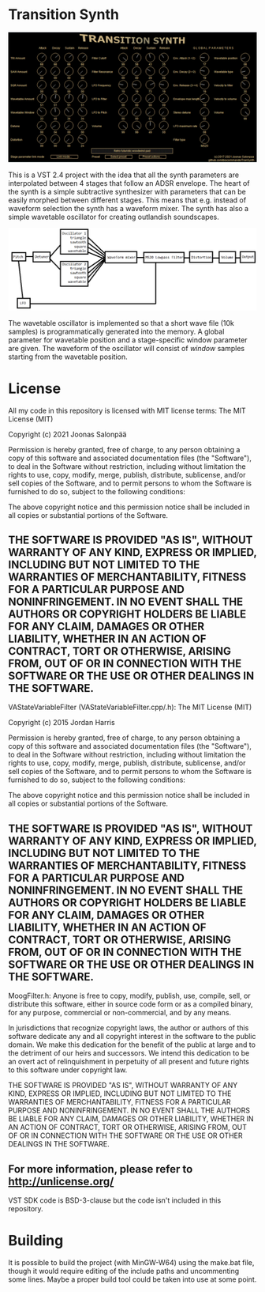 # Transition Synth

![screenshot here](https://raw.githubusercontent.com/biocommando/TranSynth/master/screenshot.gif "Screenshot")

This is a VST 2.4 project with the idea that all the synth parameters are interpolated between 4 stages that follow an ADSR envelope. The heart of the synth is a simple subtractive synthesizer
with parameters that can be easily morphed between different stages. This means that e.g. instead
of waveform selection the synth has a waveform mixer. The synth has also a simple wavetable
oscillator for creating outlandish soundscapes.

![voice architecture](https://raw.githubusercontent.com/biocommando/TranSynth/master/voice-architecture.gif "Voice architecture")

The wavetable oscillator is implemented so that a short wave file (10k samples) is programmatically
generated into the memory. A global parameter for wavetable position and a stage-specific window
parameter are given. The waveform of the oscillator will consist of *window* samples starting from the
wavetable position.

# License

All my code in this repository is licensed with MIT license terms:
The MIT License (MIT)

Copyright (c) 2021 Joonas Salonpää

Permission is hereby granted, free of charge, to any person obtaining a copy
of this software and associated documentation files (the "Software"), to deal
in the Software without restriction, including without limitation the rights
to use, copy, modify, merge, publish, distribute, sublicense, and/or sell
copies of the Software, and to permit persons to whom the Software is
furnished to do so, subject to the following conditions:

The above copyright notice and this permission notice shall be included in all
copies or substantial portions of the Software.

THE SOFTWARE IS PROVIDED "AS IS", WITHOUT WARRANTY OF ANY KIND, EXPRESS OR
IMPLIED, INCLUDING BUT NOT LIMITED TO THE WARRANTIES OF MERCHANTABILITY,
FITNESS FOR A PARTICULAR PURPOSE AND NONINFRINGEMENT. IN NO EVENT SHALL THE
AUTHORS OR COPYRIGHT HOLDERS BE LIABLE FOR ANY CLAIM, DAMAGES OR OTHER
LIABILITY, WHETHER IN AN ACTION OF CONTRACT, TORT OR OTHERWISE, ARISING FROM,
OUT OF OR IN CONNECTION WITH THE SOFTWARE OR THE USE OR OTHER DEALINGS IN THE
SOFTWARE.
---
VAStateVariableFilter (VAStateVariableFilter.cpp/.h):
The MIT License (MIT)

Copyright (c) 2015 Jordan Harris

Permission is hereby granted, free of charge, to any person obtaining a copy
of this software and associated documentation files (the "Software"), to deal
in the Software without restriction, including without limitation the rights
to use, copy, modify, merge, publish, distribute, sublicense, and/or sell
copies of the Software, and to permit persons to whom the Software is
furnished to do so, subject to the following conditions:

The above copyright notice and this permission notice shall be included in all
copies or substantial portions of the Software.

THE SOFTWARE IS PROVIDED "AS IS", WITHOUT WARRANTY OF ANY KIND, EXPRESS OR
IMPLIED, INCLUDING BUT NOT LIMITED TO THE WARRANTIES OF MERCHANTABILITY,
FITNESS FOR A PARTICULAR PURPOSE AND NONINFRINGEMENT. IN NO EVENT SHALL THE
AUTHORS OR COPYRIGHT HOLDERS BE LIABLE FOR ANY CLAIM, DAMAGES OR OTHER
LIABILITY, WHETHER IN AN ACTION OF CONTRACT, TORT OR OTHERWISE, ARISING FROM,
OUT OF OR IN CONNECTION WITH THE SOFTWARE OR THE USE OR OTHER DEALINGS IN THE
SOFTWARE.
--
MoogFilter.h:
Anyone is free to copy, modify, publish, use, compile, sell, or
distribute this software, either in source code form or as a compiled
binary, for any purpose, commercial or non-commercial, and by any
means.

In jurisdictions that recognize copyright laws, the author or authors
of this software dedicate any and all copyright interest in the
software to the public domain. We make this dedication for the benefit
of the public at large and to the detriment of our heirs and
successors. We intend this dedication to be an overt act of
relinquishment in perpetuity of all present and future rights to this
software under copyright law.

THE SOFTWARE IS PROVIDED "AS IS", WITHOUT WARRANTY OF ANY KIND,
EXPRESS OR IMPLIED, INCLUDING BUT NOT LIMITED TO THE WARRANTIES OF
MERCHANTABILITY, FITNESS FOR A PARTICULAR PURPOSE AND NONINFRINGEMENT.
IN NO EVENT SHALL THE AUTHORS BE LIABLE FOR ANY CLAIM, DAMAGES OR
OTHER LIABILITY, WHETHER IN AN ACTION OF CONTRACT, TORT OR OTHERWISE,
ARISING FROM, OUT OF OR IN CONNECTION WITH THE SOFTWARE OR THE USE OR
OTHER DEALINGS IN THE SOFTWARE.

For more information, please refer to <http://unlicense.org/>
--
VST SDK code is BSD-3-clause but the code isn't included in this repository.

# Building

It is possible to build the project (with MinGW-W64) using the make.bat file, though it would require
editing of the include paths and uncommenting some lines. Maybe a proper build tool could be taken into
use at some point.